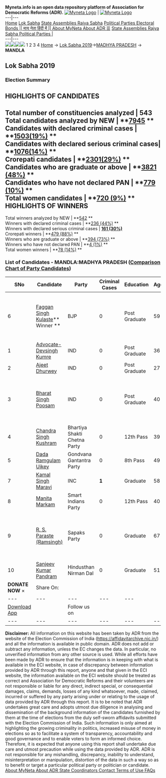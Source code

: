 **Myneta.info is an open data repository platform of Association for Democratic Reforms (ADR).**
[![Myneta Logo](https://www.myneta.info/lib/img/myneta-logo.png)](https://www.myneta.info/) | [![Myneta Logo](https://www.myneta.info/lib/img/adr-logo.png)](https://adrindia.org)  
---|---  
[Home](https://www.myneta.info/) [Lok Sabha](https://www.myneta.info/#ls "Lok Sabha") [ State Assemblies ](https://www.myneta.info/#sa "State Assemblies") [Rajya Sabha](https://www.myneta.info/#rs "Rajya Sabha") [Political Parties ](https://www.myneta.info/party "Political Parties") [ Electoral Bonds ](https://www.myneta.info/electoral_bonds "Electoral Bonds") [ || माय नेता हिंदी में || ](https://translate.google.co.in/translate?prev=hp&hl=en&js=y&u=www.myneta.info&sl=en&tl=hi&history_state0=) [ About MyNeta ](https://adrindia.org/content/about-myneta) [ About ADR ](https://adrindia.org/about-adr/who-we-are) [☰](javascript:void\(0\))
[ State Assemblies ](https://www.myneta.info/#sa "State Assemblies") [ Rajya Sabha ](https://www.myneta.info/#rs "Rajya Sabha") [ Political Parties ](https://www.myneta.info/party "Political Parties")
|   
---|---  
![](https://www.myneta.info/lib/img/banner/banner-1.png)![](https://www.myneta.info/lib/img/banner/banner-2.png)![](https://www.myneta.info/lib/img/banner/banner-3.png)![](https://www.myneta.info/lib/img/banner/banner-4.png)
1  2  3  4 
[Home](https://www.myneta.info/) → [Lok Sabha 2019](https://www.myneta.info/LokSabha2019/)→[MADHYA PRADESH](https://www.myneta.info/LokSabha2019/index.php?action=show_constituencies&state_id=45) → **MANDLA**
### 
## Lok Sabha 2019
###  Election Summary 
HIGHLIGHTS OF CANDIDATES  
---  
Total number of constituencies analyzed |  543   
Total candidates analyzed by NEW | **[7945](https://www.myneta.info/LokSabha2019/index.php?action=summary&subAction=candidates_analyzed&sort=candidate#summary) **  
Candidates with declared criminal cases | **[1503(19%)](https://www.myneta.info/LokSabha2019/index.php?action=summary&subAction=crime&sort=candidate#summary) **  
Candidates with declared serious criminal cases| **[1076(14%)](https://www.myneta.info/LokSabha2019/index.php?action=summary&subAction=serious_crime&sort=candidate#summary) **  
Crorepati candidates | **[2301(29%)](https://www.myneta.info/LokSabha2019/index.php?action=summary&subAction=crorepati&sort=candidate#summary) **  
Candidates who are graduate or above | **[3821 (48%)](https://www.myneta.info/LokSabha2019/index.php?action=summary&subAction=education&sort=candidate#summary) **  
Candidates who have not declared PAN | **[779 (10%)](https://www.myneta.info/LokSabha2019/index.php?action=summary&subAction=without_pan&sort=candidate#summary) **  
Total women candidates | **[720 (9%)](https://www.myneta.info/LokSabha2019/index.php?action=summary&subAction=women_candidate&sort=candidate#summary) **  
HIGHLIGHTS OF WINNERS  
---  
Total winners analyzed by NEW | **[542](https://www.myneta.info/LokSabha2019/index.php?action=summary&subAction=winner_analyzed&sort=candidate#summary) **  
Winners with declared criminal cases | **[236 (44%)](https://www.myneta.info/LokSabha2019/index.php?action=summary&subAction=winner_crime&sort=candidate#summary) **  
Winners with declared serious criminal cases | **[161 (30%)](https://www.myneta.info/LokSabha2019/index.php?action=summary&subAction=winner_serious_crime&sort=candidate#summary)**  
Crorepati winners | **[479 (88%)](https://www.myneta.info/LokSabha2019/index.php?action=summary&subAction=winner_crorepati&sort=candidate#summary) **  
Winners who are graduate or above | **[394 (73%)](https://www.myneta.info/LokSabha2019/index.php?action=summary&subAction=winner_education&sort=candidate#summary) **  
Winners who have not declared PAN | **[4 (1%)](https://www.myneta.info/LokSabha2019/index.php?action=summary&subAction=winner_without_pan&sort=candidate#summary) **  
Total women winners | **[78 (14%)](https://www.myneta.info/LokSabha2019/index.php?action=summary&subAction=winner_women&sort=candidate#summary) **  
### List of Candidates - MANDLA:MADHYA PRADESH ([Comparison Chart of Party Candidates](https://www.myneta.info/LokSabha2019/comparisonchart.php?constituency_id=656))
SNo | Candidate| Party| Criminal Cases| Education| Age| Total Assets| Liabilities  
---|---|---|---|---|---|---|---  
6  | [Faggan Singh Kulaste](https://www.myneta.info/LokSabha2019/candidate.php?candidate_id=10321)** Winner ** | BJP | 0 | Post Graduate| 59 | ![](https://myneta.info/image_v2.php?myneta_folder=LokSabha2019&candidate_id=10321&col=ta) | ![](https://myneta.info/image_v2.php?myneta_folder=LokSabha2019&candidate_id=10321&col=lia)  
1  | [Advocate-Devsingh Kumre](https://www.myneta.info/LokSabha2019/candidate.php?candidate_id=10666) | IND | 0 | Post Graduate| 36 | Rs 24,43,500 ~ 24 Lacs+ | Rs 10,00,000 ~ 10 Lacs+  
2  | [Ajeet Dhurwey](https://www.myneta.info/LokSabha2019/candidate.php?candidate_id=10667) | IND | 0 | Post Graduate| 27 | Rs 6,60,050 ~ 6 Lacs+ | Rs 0 ~   
3  | [Bharat Singh Poosam](https://www.myneta.info/LokSabha2019/candidate.php?candidate_id=10327) | IND | 0 | Post Graduate| 40 | ![](https://myneta.info/image_v2.php?myneta_folder=LokSabha2019&candidate_id=10327&col=ta) | ![](https://myneta.info/image_v2.php?myneta_folder=LokSabha2019&candidate_id=10327&col=lia)  
4  | [Chandra Singh Kushram](https://www.myneta.info/LokSabha2019/candidate.php?candidate_id=10324) | Bhartiya Shakti Chetna Party | 0 | 12th Pass| 39 | Rs 21,20,000 ~ 21 Lacs+ | Rs 0 ~   
5  | [Dada Ramgulam Uikey](https://www.myneta.info/LokSabha2019/candidate.php?candidate_id=10325) | Gondvana Gantantra Party | 0 | 8th Pass| 49 | Rs 1,53,77,000 ~ 1 Crore+ | Rs 2,82,000 ~ 2 Lacs+  
7  | [Kamal Singh Maravi](https://www.myneta.info/LokSabha2019/candidate.php?candidate_id=10322) | INC | **1** | Graduate| 58 | Rs 31,82,853 ~ 31 Lacs+ | Rs 0 ~   
8  | [Manita Markam](https://www.myneta.info/LokSabha2019/candidate.php?candidate_id=10668) | Smart Indians Party | 0 | 12th Pass| 40 | Rs 1,41,600 ~ 1 Lacs+ | Rs 0 ~   
9  | [R. S. Paraste (Ramsingh)](https://www.myneta.info/LokSabha2019/candidate.php?candidate_id=10669) | Sapaks Party | 0 | Graduate| 67 | ![](https://myneta.info/image_v2.php?myneta_folder=LokSabha2019&candidate_id=10669&col=ta) | ![](https://myneta.info/image_v2.php?myneta_folder=LokSabha2019&candidate_id=10669&col=lia)  
10  | [Sanjeev Kumar Pandram](https://www.myneta.info/LokSabha2019/candidate.php?candidate_id=10326) | Hindusthan Nirman Dal | 0 | Graduate| 51 | Rs 18,63,900 ~ 18 Lacs+ | Rs 2,50,000 ~ 2 Lacs+  
|  **DONATE NOW** × |  Share On:  | [](https://api.whatsapp.com/send?text=https%3A%2F%2Fmyneta.info%2Fpunjab2022%2Findex.php%3Faction%3Dshow_constituencies%26state_id%3D19) | [](https://www.facebook.com/sharer/sharer.php?u=https%3A%2F%2Fmyneta.info%2Fpunjab2022%2Findex.php%3Faction%3Dshow_constituencies%26state_id%3D19) | [](https://twitter.com/share?url=https%3A%2F%2Fmyneta.info%2Fpunjab2022%2Findex.php%3Faction%3Dshow_constituencies%26state_id%3D19)  
---|---|---|---|---  
| [ Download App ](https://play.google.com/store/apps/details?id=com.webrosoft.myneta1&pcampaignid=pcampaignidMKT-Other-global-all-co-prtnr-py-PartBadge-Mar2515-1) | [](https://play.google.com/store/apps/details?id=com.webrosoft.myneta1&pcampaignid=pcampaignidMKT-Other-global-all-co-prtnr-py-PartBadge-Mar2515-1) |  Follow us on  | [](https://www.facebook.com/adrindia.org/) | [](https://twitter.com/adrspeaks) | [](https://groups.google.com/g/national-election-watch?hl=en&pli=1) | [](https://www.instagram.com/adrspeaks/) | [](https://www.youtube.com/user/adrspeaks) | [](https://sharechat.com/profile/adrspeaks)  
---|---|---|---|---|---|---|---|---  
**Disclaimer:** All information on this website has been taken by ADR from the website of the Election Commission of India (https://affidavitarchive.nic.in/) and all the information is available in public domain. ADR does not add or subtract any information, unless the EC changes the data. In particular, no unverified information from any other source is used. While all efforts have been made by ADR to ensure that the information is in keeping with what is available in the ECI website, in case of discrepancy between information provided by ADR through this report, anyone and that given in the ECI website, the information available on the ECI website should be treated as correct and Association for Democratic Reforms and their volunteers are not responsible or liable for any direct, indirect special, or consequential damages, claims, demands, losses of any kind whatsoever, made, claimed, incurred or suffered by any party arising under or relating to the usage of data provided by ADR through this report. It is to be noted that ADR undertakes great care and adopts utmost due diligence in analysing and dissemination of the background information of the candidates furnished by them at the time of elections from the duly self-sworn affidavits submitted with the Election Commission of India. Such information is only aimed at highlighting the growing criminality in politics, increased misuse of money in elections so as to facilitate a system of transparency, accountability and good governance and to enable voters to form an informed choice. Therefore, it is expected that anyone using this report shall undertake due care and utmost precaution while using the data provided by ADR. ADR is not responsible for any mishandling, discrepancy, inability to understand, misinterpretation or manipulation, distortion of the data in such a way so as to benefit or target a particular political party or politician or candidate. 
[ About MyNeta ](https://adrindia.org/content/about-myneta) [ About ADR ](https://adrindia.org/about-adr/who-we-are) [ State Coordinators ](https://adrindia.org/about-adr/state-coordinators) [ Contact ](https://adrindia.org/contact-us) [ Terms of Use ](https://adrindia.org/content/adr-terms-use) [ FAQs ](https://adrindia.org/content/faqs)
